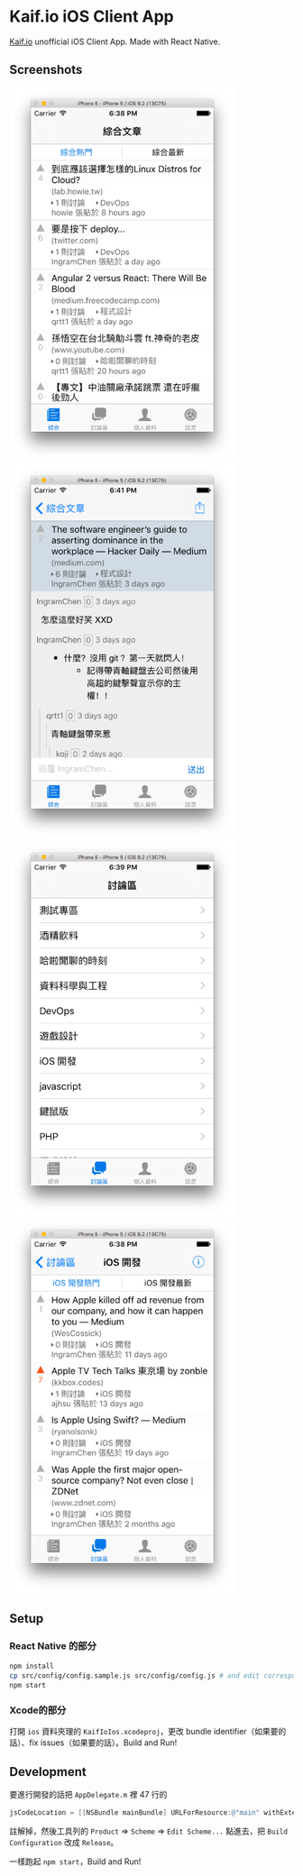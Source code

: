 # Kaif.io iOS Client App
[Kaif.io](https://kaif.io) unofficial iOS Client App. Made with React Native.

## Screenshots
<img width="400" src="./screenshots/article.png">
<img width="400" src="./screenshots/debate.png">
<img width="400" src="./screenshots/zone.png">
<img width="400" src="./screenshots/zone_articles.png">

## Setup

### React Native 的部分

```bash
npm install
cp src/config/config.sample.js src/config/config.js # and edit corresponding fields.
npm start
```

### Xcode的部分
打開 `ios` 資料夾理的 `KaifIoIos.xcodeproj`，更改 bundle identifier（如果要的話）、fix issues（如果要的話）。Build and Run!

## Development

要進行開發的話把 `AppDelegate.m` 裡 47 行的

```objective-c
jsCodeLocation = [[NSBundle mainBundle] URLForResource:@"main" withExtension:@"jsbundle"];
```

註解掉，然後工具列的 `Product` => `Scheme` => `Edit Scheme...` 點進去，把 `Build Configuration` 改成 `Release`。

一樣跑起 `npm start`，Build and Run!
